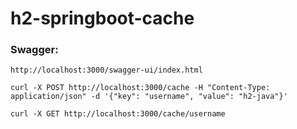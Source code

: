 # h2-springboot-cache

### Swagger:

    http://localhost:3000/swagger-ui/index.html

```shell
curl -X POST http://localhost:3000/cache -H "Content-Type: application/json" -d '{"key": "username", "value": "h2-java"}'
```

```shell
curl -X GET http://localhost:3000/cache/username
```
